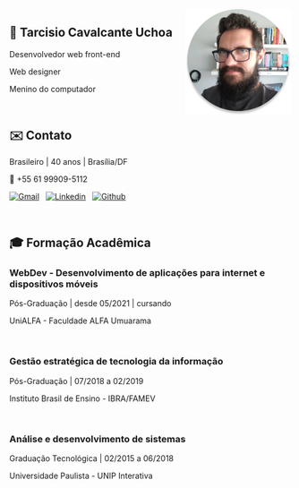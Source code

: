 <img align="right" src="tarcisio.png" />

## 🧔 Tarcisio Cavalcante Uchoa

Desenvolvedor web front-end

Web designer

Menino do computador


&nbsp;

## ✉️ Contato

Brasileiro | 40 anos | Brasília/DF

📱 +55 61 99909-5112

[![Gmail](https://img.shields.io/badge/Gmail-D14836?style=for-the-badge&logo=gmail&logoColor=white)](mailto:cisoxp@gmail.com)
&nbsp;
[![Linkedin](https://img.shields.io/badge/LinkedIn-0077B5?style=for-the-badge&logo=linkedin&logoColor=white)](https://linkedin.com/in/tcavalcante)
&nbsp;
[![Github](https://img.shields.io/badge/GitHub-100000?style=for-the-badge&logo=github&logoColor=white)](https://github.com/personalnerd)

&nbsp;

## 🎓 Formação Acadêmica

### **WebDev - Desenvolvimento de aplicações para internet e dispositivos móveis**

Pós-Graduação | desde 05/2021 | cursando

UniALFA - Faculdade ALFA Umuarama

&nbsp;

### **Gestão estratégica de tecnologia da informação**

Pós-Graduação | 07/2018 a 02/2019

Instituto Brasil de Ensino - IBRA/FAMEV

&nbsp;

### **Análise e desenvolvimento de sistemas**

Graduação Tecnológica | 02/2015 a 06/2018

Universidade Paulista - UNIP Interativa